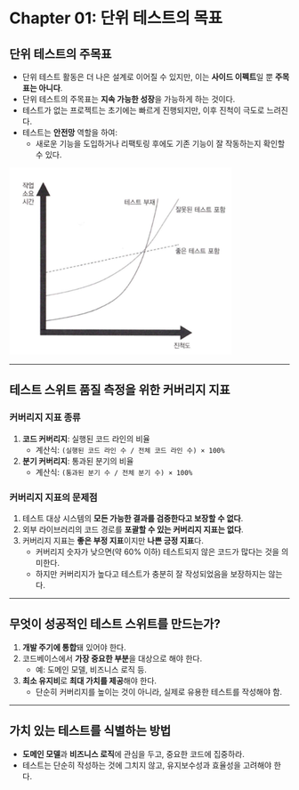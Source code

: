# Chapter 01: 단위 테스트의 목표

## 단위 테스트의 주목표
- 단위 테스트 활동은 더 나은 설계로 이어질 수 있지만, 이는 **사이드 이펙트**일 뿐 **주목표는 아니다**.
- 단위 테스트의 주목표는 **지속 가능한 성장**을 가능하게 하는 것이다.
- 테스트가 없는 프로젝트는 초기에는 빠르게 진행되지만, 이후 진척이 극도로 느려진다.
- 테스트는 **안전망** 역할을 하여:
  - 새로운 기능을 도입하거나 리팩토링 후에도 기존 기능이 잘 작동하는지 확인할 수 있다.

<img src="image/test_importance.png" alt="단위 테스트의 중요성" width="400">


---

## 테스트 스위트 품질 측정을 위한 커버리지 지표
### 커버리지 지표 종류
1. **코드 커버리지**: 실행된 코드 라인의 비율  
   - 계산식: `(실행된 코드 라인 수 / 전체 코드 라인 수) × 100%`
2. **분기 커버리지**: 통과된 분기의 비율  
   - 계산식: `(통과된 분기 수 / 전체 분기 수) × 100%`

### 커버리지 지표의 문제점
1. 테스트 대상 시스템의 **모든 가능한 결과를 검증한다고 보장할 수 없다**.
2. 외부 라이브러리의 코드 경로를 **포괄할 수 있는 커버리지 지표는 없다**.
3. 커버리지 지표는 **좋은 부정 지표**이지만 **나쁜 긍정 지표**다.  
   - 커버리지 숫자가 낮으면(약 60% 이하) 테스트되지 않은 코드가 많다는 것을 의미한다.
   - 하지만 커버리지가 높다고 테스트가 충분히 잘 작성되었음을 보장하지는 않는다.

---

## 무엇이 성공적인 테스트 스위트를 만드는가?
1. **개발 주기에 통합**돼 있어야 한다.
2. 코드베이스에서 **가장 중요한 부분**을 대상으로 해야 한다.  
   - 예: 도메인 모델, 비즈니스 로직 등.
3. **최소 유지비**로 **최대 가치를 제공**해야 한다.  
   - 단순히 커버리지를 높이는 것이 아니라, 실제로 유용한 테스트를 작성해야 함.

---

## 가치 있는 테스트를 식별하는 방법
- **도메인 모델**과 **비즈니스 로직**에 관심을 두고, 중요한 코드에 집중하라.
- 테스트는 단순히 작성하는 것에 그치지 않고, 유지보수성과 효율성을 고려해야 한다.
